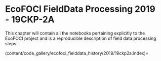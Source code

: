 # EcoFOCI FieldData Processing 2019 - 19CKP-2A

This chapter will contain all the notebooks pertaining explicitly to the EcoFOCI project and is a reproducible description of field data processing steps

(content/code_gallery/ecofoci_fielddata_history/2019/19ckp2a:index)=